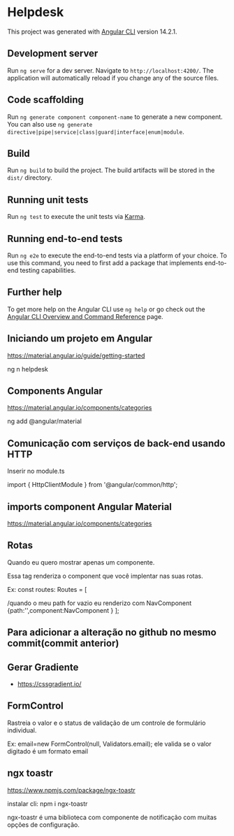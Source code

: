 # Helpdesk

This project was generated with [Angular CLI](https://github.com/angular/angular-cli) version 14.2.1.

## Development server

Run `ng serve` for a dev server. Navigate to `http://localhost:4200/`. The application will automatically reload if you change any of the source files.

## Code scaffolding

Run `ng generate component component-name` to generate a new component. You can also use `ng generate directive|pipe|service|class|guard|interface|enum|module`.

## Build

Run `ng build` to build the project. The build artifacts will be stored in the `dist/` directory.

## Running unit tests

Run `ng test` to execute the unit tests via [Karma](https://karma-runner.github.io).

## Running end-to-end tests

Run `ng e2e` to execute the end-to-end tests via a platform of your choice. To use this command, you need to first add a package that implements end-to-end testing capabilities.

## Further help

To get more help on the Angular CLI use `ng help` or go check out the [Angular CLI Overview and Command Reference](https://angular.io/cli) page.

## Iniciando um projeto em Angular
https://material.angular.io/guide/getting-started

ng n helpdesk

## Components Angular
https://material.angular.io/components/categories

ng add @angular/material

## Comunicação com serviços de back-end usando HTTP

Inserir no module.ts

import { HttpClientModule } from '@angular/common/http';


## imports component Angular Material
https://material.angular.io/components/categories


## Rotas
Quando eu quero mostrar apenas um componente.

<router-outlet></router-outlet>

Essa tag renderiza o component que você implentar nas suas rotas.

Ex: 
const routes: Routes = [

/quando o meu path for vazio eu renderizo com NavComponent
  {path:'',component:NavComponent
}
];


## Para adicionar a alteração no github no mesmo commit(commit anterior)

## Gerar Gradiente

- https://cssgradient.io/


## FormControl


Rastreia o valor e o status de validação de um controle de formulário individual.

Ex:  email=new FormControl(null, Validators.email); ele valida se o valor digitado é um formato email

## ngx toastr

https://www.npmjs.com/package/ngx-toastr

instalar cli: npm i ngx-toastr

ngx-toastr é uma biblioteca com componente de notificação com muitas opções de configuração.
